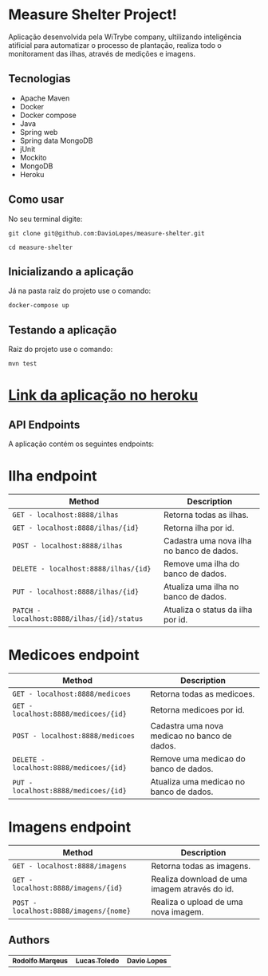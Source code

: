 # Measure Shelter Project!

Aplicação desenvolvida pela WiTrybe company, ultilizando inteligência atificial para automatizar o processo de plantação, realiza todo o monitorament das ilhas, através de medições e imagens.

## Tecnologias

* Apache Maven
* Docker
* Docker compose
* Java
* Spring web
* Spring data MongoDB
* jUnit
* Mockito
* MongoDB
* Heroku

## Como usar


No seu terminal digite:
```
git clone git@github.com:DavioLopes/measure-shelter.git

cd measure-shelter
```

## Inicializando a aplicação

Já na pasta raiz do projeto use o comando:

```
docker-compose up

```

## Testando a aplicação

Raiz do projeto use o comando:

```
mvn test
```

# [Link da aplicação no heroku](https://www.measure-shelter.herokuapp.com)


## API Endpoints

A aplicação contém os seguintes endpoints:

# Ilha endpoint

| Method | Description |
|---|---|
| `GET - localhost:8888/ilhas` | Retorna todas as ilhas. |
| `GET - localhost:8888/ilhas/{id}` | Retorna ilha por id. |
| `POST - localhost:8888/ilhas` | Cadastra uma nova ilha no banco de dados. |
| `DELETE - localhost:8888/ilhas/{id}` | Remove uma ilha do banco de dados. |
| `PUT - localhost:8888/ilhas/{id}` | Atualiza uma ilha no banco de dados. |
| `PATCH - localhost:8888/ilhas/{id}/status` | Atualiza o status da ilha por id. |



# Medicoes endpoint

| Method | Description |
|---|---|
| `GET - localhost:8888/medicoes` | Retorna todas as medicoes. |
| `GET - localhost:8888/medicoes/{id}` | Retorna medicoes por id. |
| `POST - localhost:8888/medicoes` | Cadastra uma nova medicao no banco de dados. |
| `DELETE - localhost:8888/medicoes/{id}` | Remove uma medicao do banco de dados. |
| `PUT - localhost:8888/medicoes/{id}` | Atualiza uma medicao no banco de dados. |


# Imagens endpoint

| Method | Description |
|---|---|
| `GET - localhost:8888/imagens` | Retorna todas as imagens. |
| `GET - localhost:8888/imagens/{id}` | Realiza download de uma imagem através do id. |
| `POST - localhost:8888/imagens/{nome}` | Realiza o upload de uma nova imagem. |


## Authors

<table>
  <tr>
    <td align="center">
      <a href="https://www.linkedin.com/in/rodolfomno/" target="_blank" rel="noopener noreferrer">
        <sub>
          <b>Rodolfo Marqeus</b>
        </sub>
      </a>
    </td>
        <td align="center">
      <a href="https://www.linkedin.com/in/lucas-m-toledo/" target="_blank" rel="noopener noreferrer">
        <sub>
          <b>Lucas Toledo</b>
        </sub>
      </a>
    </td>
        <td align="center">
      <a href="https://www.linkedin.com/in/dávio-lopes-719b0b189/" target="_blank" rel="noopener noreferrer">
        <sub>
          <b>Davio Lopes</b>
        </sub>
      </a>
    </td>
  </tr>
</table>
